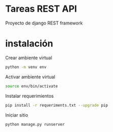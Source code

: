 # Tareas REST API

Proyecto de django REST framework

# instalación

Crear ambiente virtual

```bash
python -m venv env
```

Activar ambiente virtual

```bash
source env/bin/activate
```

Instalar requerimientos

```bash
pip install -r requeriments.txt --upgrade pip
```

Iniciar sitio

```bash
python manage.py runserver
```